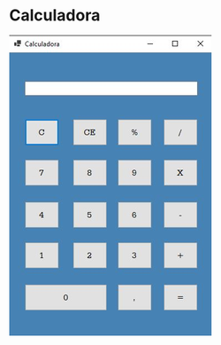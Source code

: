 # Calculadora
![printcalculadora.jpg](https://github.com/LuizaSilvaNeia/Calculadora/blob/master/printcalculadora.JPG)
